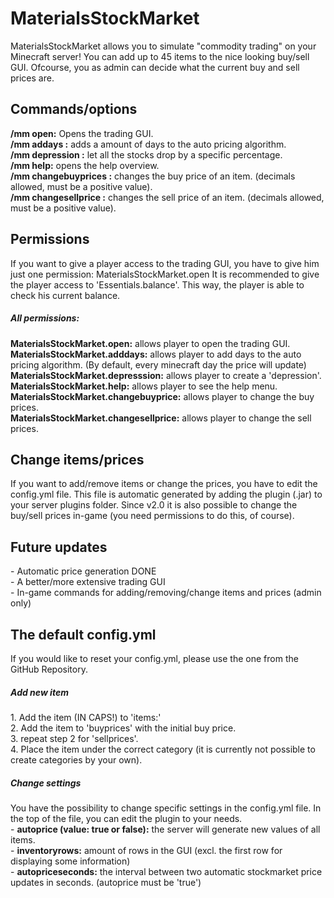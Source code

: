 <h1>MaterialsStockMarket</h1>

MaterialsStockMarket allows you to simulate "commodity trading" on your Minecraft server! You can add up to 45 items to the nice looking buy/sell GUI. Ofcourse, you as admin can decide what the current buy and sell prices are.

<h2>Commands/options</h2>
<b>/mm open:</b> Opens the trading GUI.</br>
<b>/mm addays <amount>:</b>  adds a amount of days to the auto pricing algorithm.</br>
<b>/mm depression <percentage>:</b>  let all the stocks drop by a specific percentage.</br>
<b>/mm help:</b>  opens the help overview.</br>
<b>/mm changebuyprices <ITEM> <amount>:</b>  changes the buy price of an item. (decimals allowed, must be a positive value).</br>
<b>/mm changesellprice <ITEM> <amount>:</b>  changes the sell price of an item. (decimals allowed, must be a positive value).</br>

<h2>Permissions</h2>
If you want to give a player access to the trading GUI, you have to give him just one permission: 
MaterialsStockMarket.open
It is recommended to give the player access to 'Essentials.balance'. This way, the player is able to check his current balance.

  <h5>All permissions:</h5>
  <b>MaterialsStockMarket.open:</b> allows player to open the trading GUI.</br>
<b>MaterialsStockMarket.adddays:</b> allows player to add days to the auto pricing algorithm. (By default, every minecraft day the price will update)</br>
<b>MaterialsStockMarket.depresssion:</b> allows player to create a 'depression'.</br>
<b>MaterialsStockMarket.help:</b> allows player to see the help menu.</br>
<b>MaterialsStockMarket.changebuyprice:</b> allows player to change the buy prices.</br>
<b>MaterialsStockMarket.changesellprice:</b> allows player to change the sell prices.</br>

<h2>Change items/prices</h2>
If you want to add/remove items or change the prices, you have to edit the config.yml file. This file is automatic generated by adding the plugin (.jar) to your server plugins folder. Since v2.0 it is also possible to change the buy/sell prices in-game (you need permissions to do this, of course).

<h2>Future updates</h2>
- Automatic price generation DONE</br>
- A better/more extensive trading GUI</br>
- In-game commands for adding/removing/change items and prices (admin only)</br>

<h2>The default config.yml</h2>
If you would like to reset your config.yml, please use the one from the GitHub Repository.

  <h5>Add new item</h5>
  1. Add the item (IN CAPS!) to 'items:'</br>
  2. Add the item to 'buyprices' with the initial buy price.</br>
  3. repeat step 2 for 'sellprices'.</br>
  4. Place the item under the correct category (it is currently not possible to create categories by your own).</br>
  
  <h5>Change settings</h5>
  You have the possibility to change specific settings in the config.yml file. In the top of the file, you can edit the plugin to your needs. </br>
  - <b>autoprice (value: true or false):</b> the server will generate new values of all items.</br>
  - <b>inventoryrows:</b> amount of rows in the GUI (excl. the first row for displaying some information)</br>
  - <b>autopriceseconds:</b> the interval between two automatic stockmarket price updates in seconds. (autoprice must be 'true')





